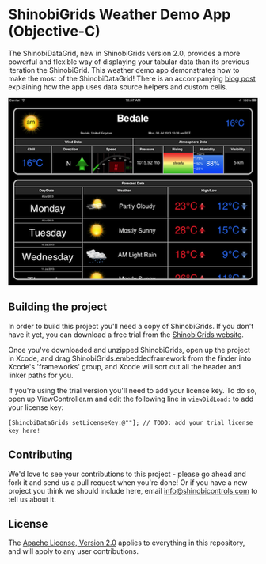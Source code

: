 ShinobiGrids Weather Demo App (Objective-C)
=====================

The ShinobiDataGrid, new in ShinobiGrids version 2.0, provides a more powerful and flexible way of displaying your tabular data than its previous iteration the ShinobiGrid. This weather demo app demonstrates how to make the most of the ShinobiDataGrid! There is an accompanying [blog post](http://www.shinobicontrols.com/blog/posts/2013/07/24/a-weather-information-app-datasource-helpers-and-custom-cells-in-shinobidatagrids/) explaining how the app uses data source helpers and custom cells.

![Screenshot](screenshot.png?raw=true)

Building the project
------------------

In order to build this project you'll need a copy of ShinobiGrids. If you don't have it yet, you can download a free trial from the [ShinobiGrids website](http://www.shinobicontrols.com/shinobigrids/price-plans/shinobigrids/shinobigrids-free-trial-form/).

Once you've downloaded and unzipped ShinobiGrids, open up the project in Xcode, and drag ShinobiGrids.embeddedframework from the finder into Xcode's 'frameworks' group, and Xcode will sort out all the header and linker paths for you.

If you're using the trial version you'll need to add your license key. To do so, open up ViewController.m and edit the following line in `viewDidLoad:` to add your license key:

    [ShinobiDataGrids setLicenseKey:@""]; // TODO: add your trial license key here!
	
Contributing
------------

We'd love to see your contributions to this project - please go ahead and fork it and send us a pull request when you're done! Or if you have a new project you think we should include here, email info@shinobicontrols.com to tell us about it.

License
-------

The [Apache License, Version 2.0](license.txt) applies to everything in this repository, and will apply to any user contributions.

